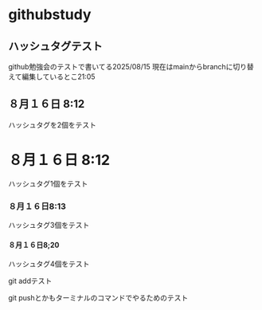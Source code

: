 # githubstudy

## ハッシュタグテスト

github勉強会のテストで書いてる2025/08/15
現在はmainからbranchに切り替えて編集しているとこ21:05
## ８月１６日 8:12
ハッシュタグを2個をテスト
# ８月１６日 8:12
ハッシュタグ1個をテスト
### ８月１６日8:13
ハッシュタグ3個をテスト
#### ８月１６日8;20
ハッシュタグ4個をテスト

git addテスト

git pushとかもターミナルのコマンドでやるためのテスト
